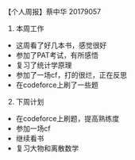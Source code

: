 【个人周报】蔡中华 20179057

1. 本周工作
- 这周看了好几本书，感觉很好
- 参加了PAT考试，有所感悟
- 复习了统计学原理
- 参加了一场cf，打的很烂，正在反思
- 在codeforce上刷了一些题
2. 下周计划
- 在codeforce上刷题，提高熟练度
- 参加一场cf
- 继续看书
- 复习大物和离散数学
